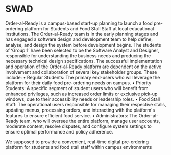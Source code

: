 # SWAD
Order-al-Ready is a campus-based start-up planning to launch a food pre-ordering platform for Students and Food Stall Staff at local educational institutions. The Order-al-Ready team is in the early planning stages and has engaged a software design and development team to help define, analyse, and design the system before development begins. The students of ‘Group 1’ have been selected to be the Software Analyst and Designer, responsible for understanding the business needs and producing the necessary technical design specifications. The successful implementation and operation of the Order-al-Ready platform are dependent on the active involvement and collaboration of several key stakeholder groups. These include:
•	Regular Students: The primary end-users who will leverage the platform for their daily food pre-ordering needs on campus.
•	Priority Students: A specific segment of student users who will benefit from enhanced privileges, such as increased order limits or exclusive pick-up windows, due to their accessibility needs or leadership roles.
•	Food Stall Staff: The operational users responsible for managing their respective stalls, updating menus, processing orders, and interacting with the platform's features to ensure efficient food service.
•	Administrators: The Order-al-Ready team, who will oversee the entire platform, manage user accounts, moderate content, resolve disputes, and configure system settings to ensure optimal performance and policy adherence.

We supposed to provide a convenient, real-time digital pre-ordering platform for students and food stall staff within campus environments
